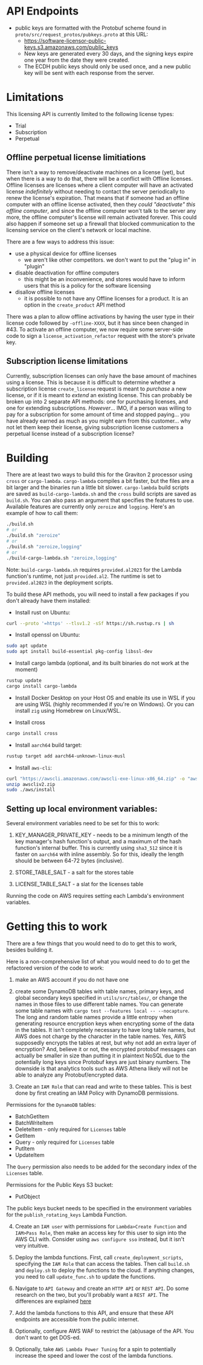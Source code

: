 # API Endpoints
* public keys are formatted with the Protobuf scheme found in `proto/src/request_protos/pubkeys.proto` at this URL:
  * https://software-licensor-public-keys.s3.amazonaws.com/public_keys
  * New keys are generated every 30 days, and the signing keys expire one year from the date they were created.
  * The ECDH public keys should only be used once, and a new public key will be sent with each response from the server.

# Limitations

This licensing API is currently limited to the following license types:

* Trial
* Subscription
* Perpetual

## Offline perpetual license limitiations

There isn't a way to remove/deactivate machines on a license (yet), but when there is a way to do that, there will be a conflict with Offline licenses. Offline licenses are licenses where a client computer will have an activated license *indefinitely* without needing to contact the server periodically to renew the license's expiration. That means that if someone had an offline computer with an offline license activated, then they *could "deactivate" this offline computer*, and since the offline computer won't talk to the server any more, the offline computer's license will remain activated forever. This could also happen if someone set up a firewall that blocked communication to the licensing service on the client's network or local machine.

There are a few ways to address this issue:

* use a physical device for offline licenses
  * we aren't like other competitors. we don't want to put the "plug in" in "plugin"
* disable deactivation for offline computers
  * this might be an inconvenience, and stores would have to inform users that this is a policy for the software licensing
* disallow offline licenses
  * it is possible to not have any Offline licenses for a product. It is an option in the `create_product` API method

There was a plan to allow offline activations by having the user type in their license code followed by `-offline-XXXX`, but it has since been changed in #43. To activate an offline computer, we now require some server-side code to sign a `license_activation_refactor` request with the store's private key.

## Subscription license limitations

Currently, subscription licenses can only have the base amount of machines using a license. This is because it is difficult to determine whether a subscription license `create_license` request is meant to *purchase* a new license, or if it is meant to *extend* an existing license. This can probably be broken up into 2 separate API methods: one for purchasing licenses, and one for extending subscriptions. *However*... IMO, if a person was willing to pay for a subscription for some amount of time and stopped paying... you have already earned as much as you might earn from this customer... why not let them keep their license, giving subscription license customers a perpetual license instead of a subscription license?

# Building

There are at least two ways to build this for the Graviton 2 processor using `cross` or `cargo-lambda`. `cargo-lambda` compiles a bit faster, but the files are a bit larger and the binaries run a little bit slower. `cargo-lambda` build scripts are saved as `build-cargo-lambda.sh` and the `cross` build scripts are saved as `build.sh`. You can also pass an argument that specifies the features to use. Available features are currently only `zeroize` and `logging`. Here's an example of how to call them:

```bash
./build.sh
# or
./build.sh "zeroize"
# or
./build.sh "zeroize,logging"
# or
./build-cargo-lambda.sh "zeroize,logging"
```

Note: `build-cargo-lambda.sh` requires `provided.al2023` for the Lambda function's runtime, not just `provided.al2`. The runtime is set to `provided.al2023` in the deployment scripts.

To build these API methods, you will need to install a few packages if you don't already have them installed:

* Install rust on Ubuntu:

```bash
curl --proto '=https' --tlsv1.2 -sSf https://sh.rustup.rs | sh
```

* Install openssl on Ubuntu:

```bash
sudo apt update
sudo apt install build-essential pkg-config libssl-dev
```

* Install cargo lambda (optional, and its built binaries do not work at the moment)

```bash
rustup update
cargo install cargo-lambda
```

* Install Docker Desktop on your Host OS and enable its use in WSL if you are using WSL (highly recommended if you're on Windows). Or you can install `zig` using Homebrew on Linux/WSL.

* Install cross

```bash
cargo install cross
```

* Install `aarch64` build target:

```bash
rustup target add aarch64-unknown-linux-musl
```

* Install `aws-cli`:

```bash
curl "https://awscli.amazonaws.com/awscli-exe-linux-x86_64.zip" -o "awscliv2.zip"
unzip awscliv2.zip
sudo ./aws/install
```

## Setting up local environment variables:

Several environment variables need to be set for this to work:

1. KEY_MANAGER_PRIVATE_KEY - needs to be a minimum length of the key manager's hash function's output, and a maximum of the hash function's internal buffer. This is currently using `sha3_512` since it is faster on `aarch64` with inline assembly. So for this, ideally the length should be between 64-72 bytes (inclusive).

2. STORE_TABLE_SALT - a salt for the stores table

3. LICENSE_TABLE_SALT - a slat for the licenses table

Running the code on AWS requires setting each Lambda's environment variables.

# Getting this to work

There are a few things that you would need to do to get this to work, besides building it.

Here is a non-comprehensive list of what you would need to do to get the refactored version of the code to work:

1. make an AWS account if you do not have one

2. create some DynamoDB tables with table names, primary keys, and global secondary keys specified in `utils/src/tables/`, or change the names in those files to use different table names. You can generate some table names with `cargo test --features local -- --nocapture`. The long and random table names provide a little entropy when generating resource encryption keys when encrypting some of the data in the tables. It isn't completely necessary to have long table names, but AWS does not charge by the character in the table names. Yes, AWS supposedly encrypts the tables at rest, but why not add an extra layer of encryption? And, believe it or not, the encrypted protobuf messages can actually be smaller in size than putting it in plaintext NoSQL due to the potentially long keys since Protobuf keys are just binary numbers. The downside is that analytics tools such as AWS Athena likely will not be able to analyze any Protobuf/encrypted data.

3. Create an `IAM Role` that can read and write to these tables. This is best done by first creating an IAM Policy with DynamoDB permissions.

Permissions for the `DynamoDB` tables:

* BatchGetItem
* BatchWriteItem
* DeleteItem - only required for `Licenses` table
* GetItem
* Query - only required for `Licenses` table
* PutItem
* UpdateItem

The `Query` permission also needs to be added for the secondary index of the `Licenses` table.

Permissions for the Public Keys S3 bucket:
* PutObject

The public keys bucket needs to be specified in the environment variables for the `publish_rotating_keys` Lambda Function.

4. Create an `IAM user` with permissions for `Lambda>Create Function` and `IAM>Pass Role`, then make an access key for this user to sign into the AWS CLI with. Consider using `aws configure sso` instead, but it isn't very intuitive.

5. Deploy the lambda functions. First, call `create_deployment_scripts`, specifying the `IAM Role` that can access the tables. Then call `build.sh` and `deploy.sh` to deploy the functions to the cloud. If anything changes, you need to call `update_func.sh` to update the functions.

6. Navigate to `API Gateway` and create an `HTTP API` or `REST API`. Do some research on the two, but you'll probably want a `REST API`. The differences are explained [here](https://docs.aws.amazon.com/apigateway/latest/developerguide/http-api-vs-rest.html)

7. Add the lambda functions to this API, and ensure that these API endpoints are accessible from the public internet.

8. Optionally, configure AWS WAF to restrict the (ab)usage of the API. You don't want to get DOS-ed.

9. Optionally, take `AWS Lambda Power Tuning` for a spin to potentially increase the speed and lower the cost of the lambda functions.